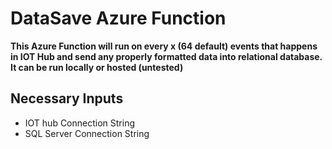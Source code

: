 # DataSave Azure Function
**This Azure Function will run on every x (64 default) events that happens in IOT Hub and send any properly formatted data into relational database. It can be run locally or hosted (untested)**
  
## Necessary Inputs
- IOT hub Connection String
- SQL Server Connection String
